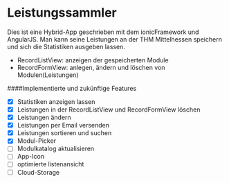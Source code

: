Leistungssammler
================

Dies ist eine Hybrid-App geschrieben mit dem ionicFramework und AngularJS. Man kann seine Leistungen an der THM Mittelhessen speichern und sich die Statistiken ausgeben lassen.

* RecordListView: anzeigen der gespeicherten Module
* RecordFormView: anlegen, ändern und löschen von Modulen(Leistungen)

####Implementierte und zukünftige Features

- [x] Statistiken anzeigen lassen
- [x] Leistungen in der RecordListView und RecordFormView löschen
- [x] Leistungen ändern
- [x] Leistungen per Email versenden
- [x] Leistungen sortieren und suchen
- [x] Modul-Picker
- [ ] Modulkatalog aktualisieren
- [ ] App-Icon
- [ ] optimierte listenansicht
- [ ] Cloud-Storage
